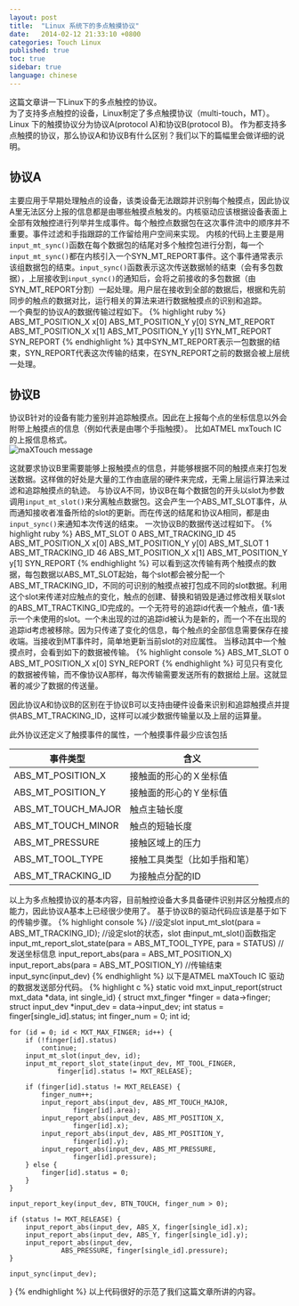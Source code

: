 ```yaml
---
layout: post
title:  "Linux 系统下的多点触摸协议"
date:   2014-02-12 21:33:10 +0800
categories: Touch Linux
published: true
toc: true
sidebar: true
language: chinese
---
```

这篇文章讲一下Linux下的多点触控的协议。<br>
为了支持多点触控的设备，Linux制定了多点触摸协议（multi-touch，MT）。
Linux 下的触摸协议分为协议A(protocol A)和协议B(protocol B)。
作为都支持多点触摸的协议，那么协议A和协议B有什么区别？我们以下的篇幅里会做详细的说明。

## <span id = "1">协议A</span>
主要应用于早期处理触点的设备，该类设备无法跟踪并识别每个触摸点，因此协议A里无法区分上报的信息都是由哪些触摸点触发的。内核驱动应该根据设备表面上全部有效触控进行列举并生成事件。每个触控点数据包在这次事件流中的顺序并不重要。事件过滤和手指跟踪的工作留给用户空间来实现。
内核的代码上主要是用`input_mt_sync()`函数在每个数据包的结尾对多个触控包进行分割，每一个`input_mt_sync()`都在内核引入一个SYN_MT_REPORT事件。这个事件通常表示该组数据包的结束。`input_sync()`函数表示这次传送数据帧的结束（会有多包数据），上层接收到`input_sync()`的通知后，会将之前接收的多包数据（由SYN_MT_REPORT分割）一起处理。用户层在接收到全部的数据后，根据和先前同步的触点的数据对比，运行相关的算法来进行数据触摸点的识别和追踪。<br>
一个典型的协议A的数据传输过程如下。
{% highlight ruby %}
    ABS_MT_POSITION_X x[0]
    ABS_MT_POSITION_Y y[0]
    SYN_MT_REPORT
    ABS_MT_POSITION_X x[1]
    ABS_MT_POSITION_Y y[1]
    SYN_MT_REPORT
    SYN_REPORT
{% endhighlight %}
其中SYN_MT_REPORT表示一包数据的结束，SYN_REPORT代表这次传输的结束，在SYN_REPORT之前的数据会被上层统一处理。

## <span id = "2">协议B</span>
协议B针对的设备有能力鉴别并追踪触摸点。因此在上报每个点的坐标信息以外会附带上触摸点的信息（例如代表是由哪个手指触摸）。
比如ATMEL mxTouch IC 的上报信息格式。<br>
![maXTouch message]({{site.baseurl}}/assets/image/touch-protocol-b-reportid.png)

这就要求协议B里需要能够上报触摸点的信息，并能够根据不同的触摸点来打包发送数据。这样做的好处是大量的工作由底层的硬件来完成，无需上层运行算法来过滤和追踪触摸点的轨迹。
与协议A不同，协议B在每个数据包的开头以slot为参数调用`input_mt_slot()`来分离触点数据包。这会产生一个ABS_MT_SLOT事件，从而通知接收者准备所给的slot的更新。而在传送的结尾和协议A相同，都是由`input_sync()`来通知本次传送的结束。
一次协议B的数据传送过程如下。
{% highlight ruby %}
   ABS_MT_SLOT 0
   ABS_MT_TRACKING_ID 45
   ABS_MT_POSITION_X x[0]
   ABS_MT_POSITION_Y y[0]
   ABS_MT_SLOT 1
   ABS_MT_TRACKING_ID 46
   ABS_MT_POSITION_X x[1]
   ABS_MT_POSITION_Y y[1]
   SYN_REPORT
{% endhighlight %}
可以看到这次传输有两个触摸点的数据，每包数据以ABS_MT_SLOT起始，每个slot都会被分配一个ABS_MT_TRACKING_ID，不同的可识别的触摸点被打包成不同的slot数据。利用这个slot来传递对应触点的变化，触点的创建、替换和销毁是通过修改相关联slot的ABS_MT_TRACTKING_ID完成的。一个无符号的追踪id代表一个触点，值-1表示一个未使用的slot。一个未出现的过的追踪id被认为是新的，而一个不在出现的追踪id考虑被移除。因为只传递了变化的信息，每个触点的全部信息需要保存在接收端。当接收到MT事件时，简单地更新当前slot的对应属性。
当移动其中一个触摸点时，会看到如下的数据被传输。
{% highlight console %}
   ABS_MT_SLOT 0
   ABS_MT_POSITION_X x[0]
   SYN_REPORT
{% endhighlight %}
可见只有变化的数据被传输，而不像协议A那样，每次传输需要发送所有的数据给上层。这就显著的减少了数据的传送量。

因此协议A和协议B的区别在于协议B可以支持由硬件设备来识别和追踪触摸点并提供ABS_MT_TRACKING_ID，这样可以减少数据传输量以及上层的运算量。

此外协议还定义了触摸事件的属性，一个触摸事件最少应该包括

事件类型|含义|
---|---|
ABS_MT_POSITION_X|接触面的形心的Ｘ坐标值|
ABS_MT_POSITION_Y|接触面的形心的Ｙ坐标值|
ABS_MT_TOUCH_MAJOR|触点主轴长度|
ABS_MT_TOUCH_MINOR|触点的短轴长度|
ABS_MT_PRESSURE|接触区域上的压力|
ABS_MT_TOOL_TYPE|接触工具类型（比如手指和笔）|
ABS_MT_TRACKING_ID|为接触点分配的ID|


以上为多点触摸协议的基本内容，目前触控设备大多具备硬件识别并区分触摸点的能力，因此协议A基本上已经很少使用了。
基于协议B的驱动代码应该是基于如下的传输步骤。
{% highlight console %}
//设定slot
input_mt_slot(para = ABS_MT_TRACKING_ID); 
//设定slot的状态，slot 由input_mt_slot()函数指定
input_mt_report_slot_state(para = ABS_MT_TOOL_TYPE, para = STATUS)
//发送坐标信息 
input_report_abs(para = ABS_MT_POSITION_X) 
input_report_abs(para = ABS_MT_POSITION_Y)
//传输结束
input_sync(input_dev) 
{% endhighlight %}
以下是ATMEL maXTouch IC 驱动的数据发送部分代码。
{% highlight c %}
static void mxt_input_report(struct mxt_data *data, int single_id)
{
	struct mxt_finger *finger = data->finger;
	struct input_dev *input_dev = data->input_dev;
	int status = finger[single_id].status;
	int finger_num = 0;
	int id;

	for (id = 0; id < MXT_MAX_FINGER; id++) {
		if (!finger[id].status)
			continue;
		input_mt_slot(input_dev, id);
		input_mt_report_slot_state(input_dev, MT_TOOL_FINGER,
				finger[id].status != MXT_RELEASE);

		if (finger[id].status != MXT_RELEASE) {
			finger_num++;
			input_report_abs(input_dev, ABS_MT_TOUCH_MAJOR,
					finger[id].area);
			input_report_abs(input_dev, ABS_MT_POSITION_X,
					finger[id].x);
			input_report_abs(input_dev, ABS_MT_POSITION_Y,
					finger[id].y);
			input_report_abs(input_dev, ABS_MT_PRESSURE,
					finger[id].pressure);
		} else {
			finger[id].status = 0;
		}
	}

	input_report_key(input_dev, BTN_TOUCH, finger_num > 0);

	if (status != MXT_RELEASE) {
		input_report_abs(input_dev, ABS_X, finger[single_id].x);
		input_report_abs(input_dev, ABS_Y, finger[single_id].y);
		input_report_abs(input_dev,
				 ABS_PRESSURE, finger[single_id].pressure);
	}

	input_sync(input_dev);
}
{% endhighlight %}
以上代码很好的示范了我们这篇文章所讲的内容。

